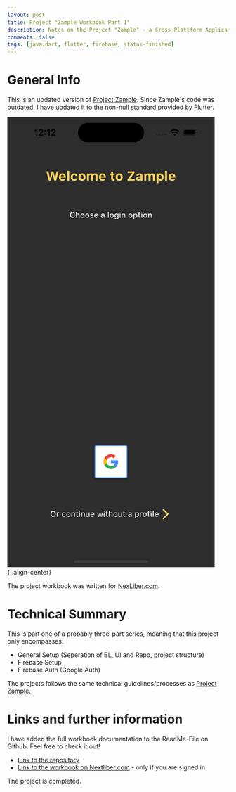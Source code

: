 ```yaml
---
layout: post
title: Project "Zample Workbook Part 1"
description: Notes on the Project "Zample" - a Cross-Plattform Application for centrally distributing ideas and their respective creators.
comments: false
tags: [java.dart, flutter, firebase, status-finished]
---
```


# General Info

This is an updated version of [Project Zample](/2021/01/01/project-zample). Since Zample's code was outdated, I have updated it to the non-null standard provided by Flutter. 

![Zample Design](/assets/images/landing-page.png){:.align-center}

The project workbook was written for [NexLiber.com](https://nexliber.com).

# Technical Summary  

This is part one of a probably three-part series, meaning that this project only encompasses:
* General Setup (Seperation of BL, UI and Repo, project structure)
* Firebase Setup
* Firebase Auth (Google Auth)

The projects follows the same technical guidelines/processes as [Project Zample](/2021/01/01/project-zample).

# Links and further information

I have added the full workbook documentation to the ReadMe-File on Github. Feel free to check it out!

* [Link to the repository](https://github.com/100xA/zample_workbook)
* [Link to the workbook on Nextliber.com](https://nexliber.com/workbook/zample-part-1) - only if you are signed in

The project is completed.